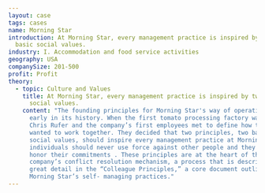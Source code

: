 ```yaml
---
layout: case
tags: cases
name: Morning Star
introduction: At Morning Star, every management practice is inspired by two
  basic social values.
industry: I. Accommodation and food service activities
geography: USA
companySize: 201-500
profit: Profit
theory:
  - topic: Culture and Values
    title: At Morning Star, every management practice is inspired by two basic
      social values.
    content: "The founding principles for Morning Star's way of operating were set
      early in its history. When the first tomato processing factory was built,
      Chris Rufer and the company’s first employees met to define how they
      wanted to work together. They decided that two principles, two basic
      social values, should inspire every management practice at Morning Star:
      individuals should never use force against other people and they should
      honor their commitments . These principles are at the heart of the
      company’s conflict resolution mechanism, a process that is described in
      great detail in the “Colleague Principles,” a core document outlining
      Morning Star’s self- managing practices."
---
```

